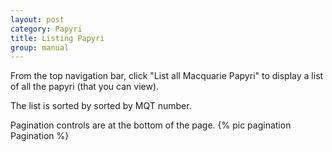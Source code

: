 ```yaml
---
layout: post
category: Papyri
title: Listing Papyri
group: manual
---
```


From the top navigation bar, click "List all Macquarie Papyri" to display a list of all the papyri (that you can view).

The list is sorted by sorted by MQT number.

Pagination controls are at the bottom of the page.
{% pic pagination Pagination %}
